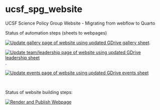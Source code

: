 # ucsf_spg_website
UCSF Science Policy Group Website - Migrating from webflow to Quarto


Status of automation steps (sheets to webpages)  

[![Update gallery page of website using updated GDrive gallery sheet](https://github.com/IJbeasley/ucsf_spg_website/actions/workflows/updated_gallery_spreadsheet.yml/badge.svg)](https://github.com/IJbeasley/ucsf_spg_website/actions/workflows/updated_gallery_spreadsheet.yml). 

[![Update team/leadership page of website using updated GDrive leadership sheet](https://github.com/IJbeasley/ucsf_spg_website/actions/workflows/updated_leadership_spreadsheet.yml/badge.svg)](https://github.com/IJbeasley/ucsf_spg_website/actions/workflows/updated_leadership_spreadsheet.yml). 

[![Update events page of website using updated GDrive events sheet](https://github.com/IJbeasley/ucsf_spg_website/actions/workflows/updated_events_spreadsheet.yml/badge.svg)](https://github.com/IJbeasley/ucsf_spg_website/actions/workflows/updated_events_spreadsheet.yml)

<br> 

Status of website building steps:   

[![Render and Publish Webpage](https://github.com/IJbeasley/ucsf_spg_website/actions/workflows/publish.yml/badge.svg)](https://github.com/IJbeasley/ucsf_spg_website/actions/workflows/publish.yml)